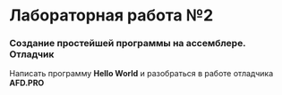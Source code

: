 # Лабораторная работа №2
### Создание простейшей программы на ассемблере. Отладчик

Написать программу **Hello World** и разобраться в работе отладчика **AFD.PRO**

